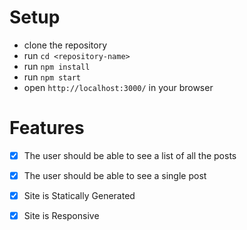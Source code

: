 # Setup
- clone the repository
- run `cd <repository-name>`
- run `npm install`
- run `npm start`
- open `http://localhost:3000/` in your browser
 
# Features
- [x] The user should be able to see a list of all the posts
- [x] The user should be able to see a single post
- [x] Site is Statically Generated
- [x] Site is Responsive

